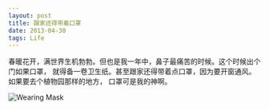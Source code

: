 ```yaml
---
layout: post
title: 跟家还得带着口罩
date: 2013-04-30
tags: Life
---
```


春暖花开，满世界生机勃勃。但也是我一年中，鼻子最痛苦的时候。这个时候出个门如果口罩，
就得备一卷卫生纸。甚至跟家还得带着点口罩，因为要开窗通风。如果要去个植物园那样的地方，
口罩可是我的神啊。

![Wearing Mask](http://farm9.staticflickr.com/8540/8694526863_198ea71813_z.jpg)
